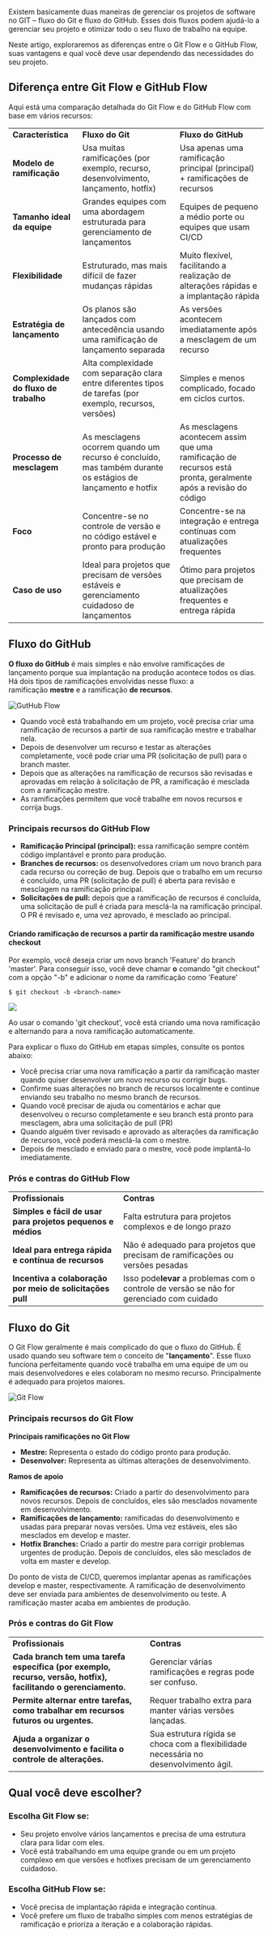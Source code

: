 Existem basicamente duas maneiras de gerenciar os projetos de software no GIT – fluxo do Git e fluxo do GitHub. Esses dois fluxos podem ajudá-lo a gerenciar seu projeto e otimizar todo o seu fluxo de trabalho na equipe.

Neste artigo, exploraremos as diferenças entre o Git Flow e o GitHub Flow, suas vantagens e qual você deve usar dependendo das necessidades do seu projeto.

## Diferença entre Git Flow e GitHub Flow

Aqui está uma comparação detalhada do Git Flow e do GitHub Flow com base em vários recursos:

|   |   |   |
|---|---|---|
|**Característica**|**Fluxo do Git**|**Fluxo do GitHub**|
|**Modelo de ramificação**|Usa muitas ramificações (por exemplo, recurso, desenvolvimento, lançamento, hotfix)|Usa apenas uma ramificação principal (principal) + ramificações de recursos|
|**Tamanho ideal da equipe**|Grandes equipes com uma abordagem estruturada para gerenciamento de lançamentos|Equipes de pequeno a médio porte ou equipes que usam CI/CD|
|**Flexibilidade**|Estruturado, mas mais difícil de fazer mudanças rápidas|Muito flexível, facilitando a realização de alterações rápidas e a implantação rápida|
|**Estratégia de lançamento**|Os planos são lançados com antecedência usando uma ramificação de lançamento separada|As versões acontecem imediatamente após a mesclagem de um recurso|
|**Complexidade do fluxo de trabalho**|Alta complexidade com separação clara entre diferentes tipos de tarefas (por exemplo, recursos, versões)|Simples e menos complicado, focado em ciclos curtos.|
|**Processo de mesclagem**|As mesclagens ocorrem quando um recurso é concluído, mas também durante os estágios de lançamento e hotfix|As mesclagens acontecem assim que uma ramificação de recursos está pronta, geralmente após a revisão do código|
|**Foco**|Concentre-se no controle de versão e no código estável e pronto para produção|Concentre-se na integração e entrega contínuas com atualizações frequentes|
|**Caso de uso**|Ideal para projetos que precisam de versões estáveis e gerenciamento cuidadoso de lançamentos|Ótimo para projetos que precisam de atualizações frequentes e entrega rápida|

## **Fluxo do GitHub**

**O fluxo do GitHub** é mais simples e não envolve ramificações de lançamento porque sua implantação na produção acontece todos os dias. Há dois tipos de ramificações envolvidas nesse fluxo: a ramificação **mestre** e a ramificação **de recursos**.

![GutHub Flow](https://media.geeksforgeeks.org/wp-content/uploads/20220214111138/GitHubFlow.jpg)

- Quando você está trabalhando em um projeto, você precisa criar uma ramificação de recursos a partir de sua ramificação mestre e trabalhar nela.
- Depois de desenvolver um recurso e testar as alterações completamente, você pode criar uma PR (solicitação de pull) para o branch master.
- Depois que as alterações na ramificação de recursos são revisadas e aprovadas em relação à solicitação de PR, a ramificação é mesclada com a ramificação mestre.
- As ramificações permitem que você trabalhe em novos recursos e corrija bugs.

### Principais recursos do GitHub Flow

- **Ramificação Principal (principal):** essa ramificação sempre contém código implantável e pronto para produção.
- **Branches de recursos:** os desenvolvedores criam um novo branch para cada recurso ou correção de bug. Depois que o trabalho em um recurso é concluído, uma PR (solicitação de pull) é aberta para revisão e mesclagem na ramificação principal.
- **Solicitações de pull:** depois que a ramificação de recursos é concluída, uma solicitação de pull é criada para mesclá-la na ramificação principal. O PR é revisado e, uma vez aprovado, é mesclado ao principal.

#### **Criando ramificação de recursos a partir da ramificação mestre usando checkout**

Por exemplo, você deseja criar um novo branch 'Feature' do branch 'master'. Para conseguir isso, você deve chamar **o** comando "git checkout" com a opção "-b" e adicionar o nome da ramificação como 'Feature'

`$ git checkout -b <branch-name>`

![](https://media.geeksforgeeks.org/wp-content/uploads/20220208154220/gitcheckout-300x31.JPG)

Ao usar o comando 'git checkout', você está criando uma nova ramificação e alternando para a nova ramificação automaticamente.

Para explicar o fluxo do GitHub em etapas simples, consulte os pontos abaixo:

- Você precisa criar uma nova ramificação a partir da ramificação master quando quiser desenvolver um novo recurso ou corrigir bugs.
- Confirme suas alterações no branch de recursos localmente e continue enviando seu trabalho no mesmo branch de recursos.
- Quando você precisar de ajuda ou comentários e achar que desenvolveu o recurso completamente e seu branch está pronto para mesclagem, abra uma solicitação de pull (PR)
- Quando alguém tiver revisado e aprovado as alterações da ramificação de recursos, você poderá mesclá-la com o mestre.
- Depois de mesclado e enviado para o mestre, você pode implantá-lo imediatamente.

### Prós e contras do GitHub Flow

|   |   |
|---|---|
|**Profissionais**|**Contras**|
|**Simples e fácil de usar para projetos pequenos e médios**|Falta estrutura para projetos complexos e de longo prazo|
|**Ideal para entrega rápida e contínua de recursos**|Não é adequado para projetos que precisam de ramificações ou versões pesadas|
|**Incentiva a colaboração por meio de solicitações pull**|Isso pode**levar** a problemas com o controle de versão se não for gerenciado com cuidado|

## **Fluxo do Git**

O Git Flow geralmente é mais complicado do que o fluxo do GitHub. É usado quando seu software tem o conceito de "**lançamento**". Esse fluxo funciona perfeitamente quando você trabalha em uma equipe de um ou mais desenvolvedores e eles colaboram no mesmo recurso. Principalmente é adequado para projetos maiores.

![Git Flow](https://media.geeksforgeeks.org/wp-content/uploads/20220214111206/gitFlow.jpg)

### Principais recursos do Git Flow

**Principais ramificações no Git Flow**

- **Mestre:** Representa o estado do código pronto para produção.
- **Desenvolver:** Representa as últimas alterações de desenvolvimento.

**Ramos de apoio**

- **Ramificações de recursos:** Criado a partir do desenvolvimento para novos recursos. Depois de concluídos, eles são mesclados novamente em desenvolvimento.
- **Ramificações de lançamento:** ramificadas do desenvolvimento e usadas para preparar novas versões. Uma vez estáveis, eles são mesclados em develop e master.
- **Hotfix Branches:** Criado a partir do mestre para corrigir problemas urgentes de produção. Depois de concluídos, eles são mesclados de volta em master e develop.

Do ponto de vista de CI/CD, queremos implantar apenas as ramificações develop e master, respectivamente. A ramificação de desenvolvimento deve ser enviada para ambientes de desenvolvimento ou teste. A ramificação master acaba em ambientes de produção.

### Prós e contras do Git Flow

|   |   |
|---|---|
|**Profissionais**|**Contras**|
|**Cada branch tem uma tarefa específica (por exemplo, recurso, versão, hotfix), facilitando o gerenciamento.**|Gerenciar várias ramificações e regras pode ser confuso.|
|**Permite alternar entre tarefas, como trabalhar em recursos futuros ou urgentes.**|Requer trabalho extra para manter várias versões lançadas.|
|**Ajuda a organizar o desenvolvimento e facilita o controle de alterações.**|Sua estrutura rígida se choca com a flexibilidade necessária no desenvolvimento ágil.|

## Qual você deve escolher?

### Escolha Git Flow se:

- Seu projeto envolve vários lançamentos e precisa de uma estrutura clara para lidar com eles.
- Você está trabalhando em uma equipe grande ou em um projeto complexo em que versões e hotfixes precisam de um gerenciamento cuidadoso.

### Escolha GitHub Flow se:

- Você precisa de implantação rápida e integração contínua.
- Você prefere um fluxo de trabalho simples com menos estratégias de ramificação e prioriza a iteração e a colaboração rápidas.

